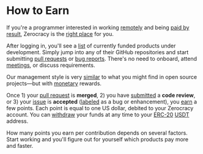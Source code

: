 # How to Earn

If you're a programmer interested in working [remotely] and
  being [paid by result], Zerocracy is the [right place] for you.

After logging in, you'll see a [list] of currently funded
  products under development.
Simply jump into any of their GitHub repositories and start
  submitting [pull requests] or [bug reports].
There's no need to onboard, attend [meetings], or discuss requirements.

Our management style is very [similar] to what you might find
  in open source projects—but with [monetary] rewards.

Once 1) your [pull request][pull requests] is **merged**,
  2) you have [submitted][code reviews] a **code review**,
  or 3) your [issue][issues] is **accepted**
  ([labeled][labels] as a bug or enhancement),
  you [earn] a few points.
Each point is equal to one US dollar, debited to your Zerocracy account.
You can [withdraw] your funds at any time to
  your [ERC-20][ERC-20] [USDT][USDT] address.

How many points you earn per contribution depends on several factors.
Start working and you'll figure out for yourself which products pay
  more and faster.

[issues]: https://docs.github.com/en/issues/tracking-your-work-with-issues/about-issues
[labels]: https://docs.github.com/en/issues/using-labels-and-milestones-to-track-work/managing-labels
[code reviews]: https://github.com/features/code-review
[pull requests]: https://docs.github.com/en/pull-requests/collaborating-with-pull-requests/proposing-changes-to-your-work-with-pull-requests/about-pull-requests
[paid by result]: https://www.yegor256.com/2015/07/21/hourly-pay-modern-slavery.html
[remotely]: https://www.yegor256.com/2016/08/05/distributed-teams-are-higher-quality.html
[meetings]: https://www.yegor256.com/2015/07/13/meetings-are-legalized-robbery.html
[bug reports]: https://www.yegor256.com/2017/05/23/unlimited-number-of-bugs.html
[earn]: https://www.yegor256.com/2018/07/24/bugs-or-pull-requests.html
[similar]: https://www.yegor256.com/2014/04/17/how-xdsd-is-different.html
[list]: https://www.zerocracy.com/dash
[monetary]: https://www.yegor256.com/2014/09/24/why-monetary-awards-dont-work.html
[ERC-20]: https://ethereum.org/en/developers/docs/standards/tokens/erc-20/
[USDT]: https://en.wikipedia.org/wiki/Tether_(cryptocurrency)
[withdraw]: https://www.zerocracy.com/tether/withdraw
[right place]: https://www.yegor256.com/2014/10/29/how-much-do-you-cost.html
